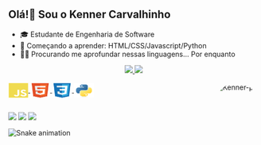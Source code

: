 ## Olá!👋 Sou o Kenner Carvalhinho

- 🎓 Estudante de Engenharia de Software
- 🌱 Começando a aprender: HTML/CSS/Javascript/Python
- 👨‍💻 Procurando me aprofundar nessas linguagens... Por enquanto 

<div align="center">
  <a href="https://github.com/kennercarvalhinho">
  <img height="150em" src="https://github-readme-stats.vercel.app/api?username=kennercarvalhinho&show_icons=true&theme=tokyonight&include_all_commits=true&count_private=true"/>
  <img height="150em" src="https://github-readme-stats.vercel.app/api/top-langs/?username=kennercarvalhinho&layout=compact&langs_count=4&theme=tokyonight"/>
</div>

<div style="display: inline_block"><br>
  <img align="center" alt="Kenner-Js" height="30" width="40" src="https://raw.githubusercontent.com/devicons/devicon/master/icons/javascript/javascript-plain.svg">
  <img align="center" alt="Kenner-HTML" height="30" width="40" src="https://raw.githubusercontent.com/devicons/devicon/master/icons/html5/html5-original.svg">
  <img align="center" alt="Kenner-CSS" height="30" width="40" src="https://raw.githubusercontent.com/devicons/devicon/master/icons/css3/css3-original.svg">
  <img align="center" alt="Kenner-Python" height="30" width="40" src="https://raw.githubusercontent.com/devicons/devicon/master/icons/python/python-original.svg">
  <img align="right" alt="Kenner-pic" height="150" style="border-radius:50px;" src="<iframe src="">
</div>
  
##
  
<div>
  <a href="https://instagram.com/k_carvalhinho" target="_blank"><img src="https://img.shields.io/badge/-Instagram-%23E4405F?style=for-the-badge&logo=instagram&logoColor=white" target="_blank"></a>
  <a href = "mailto:kennercarvalhinhopaiva@gmail.com"><img src="https://img.shields.io/badge/-Gmail-%23333?style=for-the-badge&logo=gmail&logoColor=white" target="_blank"></a>
  <a href="https://www.linkedin.com/in/-45875016a" target="_blank"><img src="https://img.shields.io/badge/-LinkedIn-%230077B5?style=for-the-badge&logo=linkedin&logoColor=white" target="_blank"></a>
<div>
  
![Snake animation](https://github.com/kennercarvalhinho/kennercarvalhinho/blob/output/github-contribution-grid-snake.svg)
